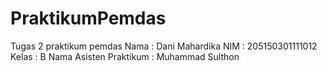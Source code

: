# PraktikumPemdas
Tugas 2 praktikum pemdas
Nama                      : Dani Mahardika
NIM                       : 205150301111012
Kelas                     : B
Nama Asisten Praktikum    : Muhammad Sulthon
